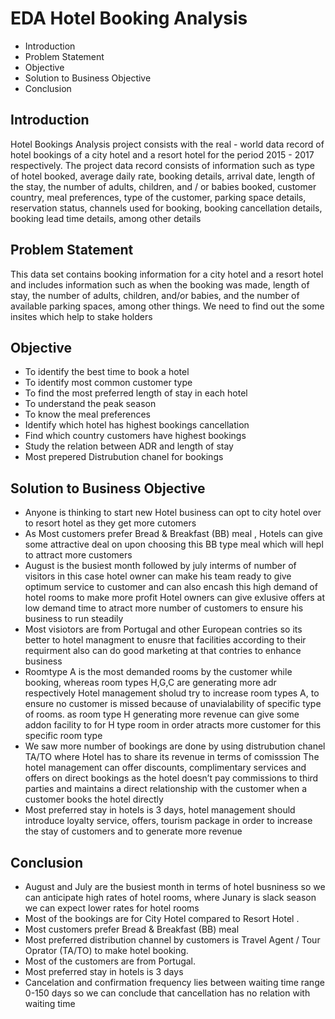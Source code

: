 # EDA Hotel Booking Analysis
- Introduction
- Problem Statement
- Objective
- Solution to Business Objective
- Conclusion
## Introduction
Hotel Bookings Analysis project consists with the real - world data record of hotel bookings of a city hotel and a resort hotel for the period 2015 - 2017 respectively. The project data record consists of information such as type of hotel booked, average daily rate, booking details, arrival date, length of the stay, the number of adults, children, and / or babies booked, customer country, meal preferences, type of the customer, parking space details, reservation status, channels used for booking, booking cancellation details, booking lead time details, among other details
## Problem Statement 
This data set contains booking information for a city hotel and a resort hotel and includes information such as when the booking was made, length of stay, the number of adults, children, and/or babies, and the number of available parking spaces, among other things. We need to find out the some insites which help to stake holders
## Objective
- To identify the best time to book a hotel
- To identify most common customer type
- To find the most preferred length of stay in each hotel
- To understand the peak season
- To know the meal preferences
- Identify which hotel has highest bookings cancellation
- Find which country customers have highest bookings
- Study the relation between ADR and length of stay
- Most prepered Distrubution chanel for bookings

## Solution to Business Objective
- Anyone is thinking to start new Hotel business can opt to city hotel over to resort hotel as they get more cutomers
- As Most customers prefer Bread & Breakfast (BB) meal , Hotels can give some attractive deal on upon choosing this BB type meal which will hepl to attract more customers
- August is the busiest month followed by july interms of number of visitors in this case hotel owner can make his team ready to give optimum service to customer and can also encash this high demand of hotel rooms to make more profit Hotel owners can give exlusive offers at low demand time to atract more number of customers to ensure his business to run steadily
- Most visiotors are from Portugal and other European contries so its better to hotel managment to enusre that facilities according to their requirment also can do good marketing at that contries to enhance business
- Roomtype A is the most demanded rooms by the customer while booking, whereas room types H,G,C are generating more adr respectively Hotel management sholud try to increase room types A, to ensure no customer is missed because of unavialability of specific type of rooms. as room type H generating more revenue can give some addon facility to for H type room in order atracts more customer for this specific room type
- We saw more number of bookings are done by using distrubution chanel TA/TO where Hotel has to share its revenue in terms of comisssion The hotel management can offer discounts, complimentary services and offers on direct bookings as the hotel doesn’t pay commissions to third parties and maintains a direct relationship with the customer when a customer books the hotel directly
- Most preferred stay in hotels is 3 days, hotel management should introduce loyalty service, offers, tourism package in order to increase the stay of customers and to generate more revenue
## Conclusion
- August and July are the busiest month in terms of hotel busniness so we can anticipate high rates of hotel rooms, where Junary is slack season we can expect lower rates for hotel rooms
- Most of the bookings are for City Hotel compared to Resort Hotel .
- Most customers prefer Bread & Breakfast (BB) meal
- Most preferred distribution channel by customers is Travel Agent / Tour Oprator (TA/TO) to make hotel booking.
- Most of the customers are from Portugal.
- Most preferred stay in hotels is 3 days
- Cancelation and confirmation frequency lies between waiting time range 0-150 days so we can conclude that cancellation has no relation with waiting time
